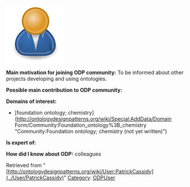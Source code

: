 [![Image:ODPUser.png](../images/a/a6/ODPUser.png)](../Image/ODPUser.png "Image:ODPUser.png")




  





__Main motivation for joining ODP community:__ To be informed about other projects developing and using ontologies.


__Possible main contribution to ODP community:__


__Domains of interest:__



* [foundation ontology; chemistry](http://ontologydesignpatterns.org/wiki/Special:AddData/Domain Form/Community:Foundation_ontology%3B_chemistry "Community:Foundation ontology; chemistry (not yet written)")


__Is expert of:__


  

__How did I know about ODP:__ colleagues






Retrieved from "[http://ontologydesignpatterns.org/wiki/User:PatrickCassidy](../User/PatrickCassidy)"
 [Category](http://ontologydesignpatterns.org/wiki/Special:Categories "Special:Categories"): [ODPUser](../Category/ODPUser "Category:ODPUser")
